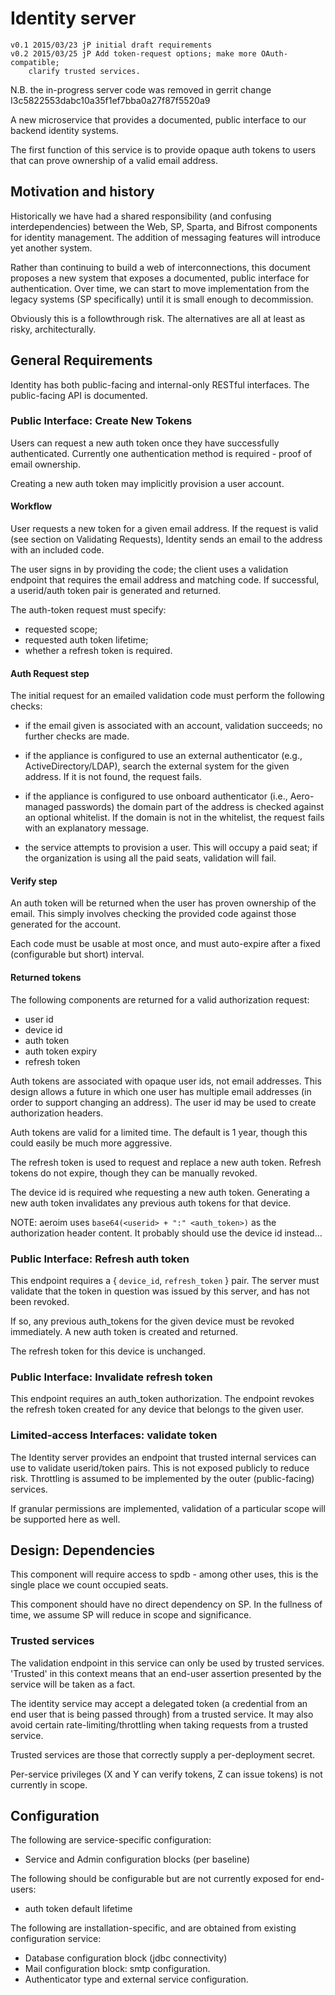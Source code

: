 # Identity server

    v0.1 2015/03/23 jP initial draft requirements
    v0.2 2015/03/25 jP Add token-request options; make more OAuth-compatible;
        clarify trusted services.

N.B. the in-progress server code was removed in gerrit change I3c5822553dabc10a35f1ef7bba0a27f87f5520a9

A new microservice that provides a documented, public interface to our backend
identity systems.

The first function of this service is to provide opaque auth tokens to users
that can prove ownership of a valid email address.


## Motivation and history

Historically we have had a shared responsibility (and confusing
interdependencies) between the Web, SP, Sparta, and Bifrost components for
identity management. The addition of messaging features will introduce yet
another system.

Rather than continuing to build a web of interconnections, this document
proposes a new system that exposes a documented, public interface for
authentication. Over time, we can start to move implementation from the legacy
systems (SP specifically) until it is small enough to decommission.

Obviously this is a followthrough risk. The alternatives are all at least as
risky, architecturally.


## General Requirements

Identity has both public-facing and internal-only RESTful interfaces. The
public-facing API is documented.

### Public Interface: Create New Tokens

Users can request a new auth token once they have successfully authenticated.
Currently one authentication method is required - proof of email ownership.

Creating a new auth token may implicitly provision a user account.

#### Workflow

User requests a new token for a given email address. If the request is valid
(see section on Validating Requests), Identity sends an email to the address
with an included code.

The user signs in by providing the code; the client uses a validation endpoint
that requires the email address and matching code. If successful, a userid/auth
token pair is generated and returned.

The auth-token request must specify:

 - requested scope;
 - requested auth token lifetime;
 - whether a refresh token is required.

#### Auth Request step

The initial request for an emailed validation code must perform the following
checks:

 - if the email given is associated with an account, validation succeeds; no
   further checks are made.

 - if the appliance is configured to use an external authenticator (e.g.,
   ActiveDirectory/LDAP), search the external system for the given address. If
   it is not found, the request fails.

 - if the appliance is configured to use onboard authenticator (i.e.,
   Aero-managed passwords) the domain part of the address is checked against an
   optional whitelist. If the domain is not in the whitelist, the request fails
   with an explanatory message.

 - the service attempts to provision a user. This will occupy a paid seat; if
   the organization is using all the paid seats, validation will fail.


#### Verify step

An auth token will be returned when the user has proven ownership of the email.
This simply involves checking the provided code against those generated for
the account.

Each code must be usable at most once, and must auto-expire after a fixed
(configurable but short) interval.


#### Returned tokens

The following components are returned for a valid authorization request:

 - user id
 - device id
 - auth token
 - auth token expiry
 - refresh token

Auth tokens are associated with opaque user ids, not email addresses. This
design allows a future in which one user has multiple email addresses (in order
to support changing an address). The user id may be used to create
authorization headers.

Auth tokens are valid for a limited time. The default is 1 year, though this
could easily be much more aggressive.

The refresh token is used to request and replace a new auth token. Refresh
tokens do not expire, though they can be manually revoked.

The device id is required whe requesting a new auth token. Generating a new
auth token invalidates any previous auth tokens for that device.

NOTE: aeroim uses `base64(<userid> + ":" <auth_token>)` as the authorization
header content. It probably should use the device id instead...


### Public Interface: Refresh auth token

This endpoint requires a { `device_id`, `refresh_token` } pair. The server must
validate that the token in question was issued by this server, and has not been
revoked.

If so, any previous auth_tokens for the given device must be revoked
immediately.  A new auth token is created and returned.

The refresh token for this device is unchanged.


### Public Interface: Invalidate refresh token

This endpoint requires an auth_token authorization. The endpoint revokes the
refresh token created for any device that belongs to the given user.


### Limited-access Interfaces: validate token

The Identity server provides an endpoint that trusted internal services can use
to validate userid/token pairs. This is not exposed publicly to reduce risk.
Throttling is assumed to be implemented by the outer (public-facing) services.

If granular permissions are implemented, validation of a particular scope will
be supported here as well.


## Design: Dependencies

This component will require access to spdb - among other uses, this is the
single place we count occupied seats.

This component should have no direct dependency on SP. In the fullness of time,
we assume SP will reduce in scope and significance.


### Trusted services

The validation endpoint in this service can only be used by trusted services.
'Trusted' in this context means that an end-user assertion presented by the
service will be taken as a fact.

The identity service may accept a delegated token (a credential from an end
user that is being passed through) from a trusted service. It may also avoid
certain rate-limiting/throttling when taking requests from a trusted service.

Trusted services are those that correctly supply a per-deployment secret.

Per-service privileges (X and Y can verify tokens, Z can issue tokens) is not
currently in scope.


## Configuration

The following are service-specific configuration:

 - Service and Admin configuration blocks (per baseline)

The following should be configurable but are not currently exposed for
end-users:

 - auth token default lifetime


The following are installation-specific, and are obtained from existing
configuration service:

 - Database configuration block (jdbc connectivity)
 - Mail configuration block: smtp configuration.
 - Authenticator type and external service configuration.
